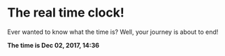 # The real time clock!

Ever wanted to know what the time is? Well, your journey is about to end!

**The time is Dec 02, 2017, 14:36**